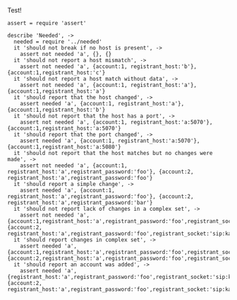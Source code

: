 Test!

    assert = require 'assert'

    describe 'Needed', ->
      needed = require '../needed'
      it 'should not break if no host is present', ->
        assert not needed 'a', {}, {}
      it 'should not report a host mismatch', ->
        assert not needed 'a', {account:1, registrant_host:'b'}, {account:1,registrant_host:'c'}
      it 'should not report a host match without data', ->
        assert not needed 'a', {account:1, registrant_host:'a'}, {account:1,registrant_host:'a'}
      it 'should report that the host changed', ->
        assert needed 'a', {account:1, registrant_host:'a'}, {account:1,registrant_host:'b'}
      it 'should not report that the host has a port', ->
        assert not needed 'a', {account:1, registrant_host:'a:5070'}, {account:1,registrant_host:'a:5070'}
      it 'should report that the port changed', ->
        assert needed 'a', {account:1, registrant_host:'a:5070'}, {account:1,registrant_host:'a:5080'}
      it 'should not report that the host matches but no changes were made', ->
        assert not needed 'a', {account:1, registrant_host:'a',registrant_password:'foo'}, {account:2, registrant_host:'a',registrant_password:'foo'}
      it 'should report a simple change', ->
        assert needed 'a', {account:1, registrant_host:'a',registrant_password:'foo'}, {account:2, registrant_host:'a',registrant_password:'bar'}
      it 'should not report lack of changes in a complex set', ->
        assert not needed 'a', {account:1,registrant_host:'a',registrant_password:'foo',registrant_socket:'sip:ka'}, {account:2, registrant_host:'a',registrant_password:'foo',registrant_socket:'sip:ka'}
      it 'should report changes in complex set', ->
        assert needed 'a', {account:1,registrant_host:'a',registrant_password:'foo',registrant_socket:'sip:ka'}, {account:2,registrant_host:'a',registrant_password:'foo',registrant_socket:'sip:lo'}
      it 'should report an account was added', ->
        assert needed 'a', {registrant_host:'a',registrant_password:'foo',registrant_socket:'sip:ka'}, {account:2, registrant_host:'a',registrant_password:'foo',registrant_socket:'sip:ka'}

